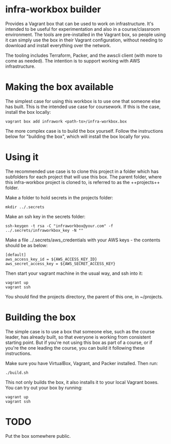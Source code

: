 # infra-workbox builder

Provides a Vagrant box that can be used to work on infrastructure. It's intended to be useful for experimentation and also in a course/classroom environment. The tools are pre-installed in the Vagrant box, so people using it can simply use the box in their Vagrant configuration, without needing to download and install everything over the network.

The tooling includes Terraform, Packer, and the awscli client (with more to come as needed). The intention is to support working with AWS infrastructure.


# Making the box available

The simplest case for using this workbox is to use one that someone else has built. This is the intended use case for coursework. If this is the case, install the box locally:

    vagrant box add infrawork <path-to>/infra-workbox.box


The more complex case is to build the box yourself. Follow the instructions below for "building the box", which will install the box locally for you.


# Using it

The recommended use case is to clone this project in a folder which has subfolders for each project that will use this box. The parent folder, where this infra-workbox project is cloned to, is referred to as the ++projects++ folder.

Make a folder to hold secrets in the projects folder:

    mkdir ../.secrets

Make an ssh key in the secrets folder:

    ssh-keygen -t rsa -C "infraworkbox@your.com" -f ../.secrets/infraworkbox_key -N ""

Make a file ../.secrets/aws_credentials with your AWS keys - the contents should be as below:

    [default]
    aws_access_key_id = ${AWS_ACCESS_KEY_ID}
    aws_secret_access_key = ${AWS_SECRET_ACCESS_KEY}


Then start your vagrant machine in the usual way, and ssh into it:

    vagrant up
    vagrant ssh

You should find the projects directory, the parent of this one, in ~/projects.


# Building the box

The simple case is to use a box that someone else, such as the course leader, has already built, so that everyone is working from consistent starting point. But if you're not using this box as part of a course, or if you're the one leading the course, you can build it following these instructions.

Make sure you have VirtualBox, Vagrant, and Packer installed. Then run:

    ./build.sh

This not only builds the box, it also installs it to your local Vagrant boxes. You can try out your box by running:

    vagrant up
    vagrant ssh


# TODO

Put the box somewhere public.


